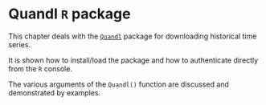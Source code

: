 # Quandl `R` package

This chapter deals with the [`Quandl`](https://cran.r-project.org/web/packages/Quandl/index.html) package for downloading historical time series.

It is shown how to install/load the package and how 
to authenticate directly from the `R` console.

The various arguments of the `Quandl()` function are discussed and
demonstrated by examples.